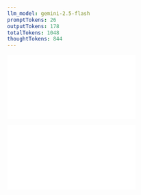 ```yaml
---
llm_model: gemini-2.5-flash
promptTokens: 26
outputTokens: 178
totalTokens: 1048
thoughtTokens: 844
---
```


![@](steps/prompt.b67e163b.md)

![@](steps/response.6d4472db.md)